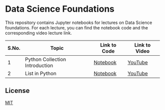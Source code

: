# Data Science Foundations

This repository contains Jupyter notebooks for lectures on Data Science foundations. For each lecture, you can find the notebook code and the corresponding video lecture link.

| S.No. | Topic | Link to Code | Link to Video |
|-------|-------|--------------|---------------|
| 1     | Python Collection Introduction | [Notebook]([./path-to-your-notebook1.ipynb](https://github.com/MokarbeenAnsari/data-science-foundations/blob/main/a_python_collections.ipynb)) | [YouTube](https://www.youtube.com/watch?v=sample-link1) |
| 2     | List in Python | [Notebook](./path-to-your-notebook2.ipynb) | [YouTube](https://www.youtube.com/watch?v=sample-link2) |


## License

[MIT](./LICENSE)

